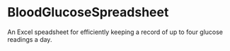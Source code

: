 # BloodGlucoseSpreadsheet
An Excel speadsheet for efficiently keeping a record of up to four glucose readings a day.
